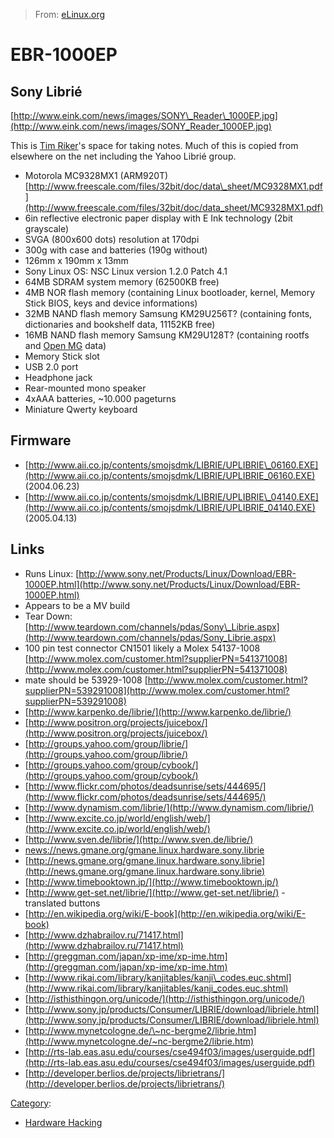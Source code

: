 > From: [eLinux.org](http://eLinux.org/EBR-1000EP "http://eLinux.org/EBR-1000EP")


# EBR-1000EP



## Sony Librié

[http://www.eink.com/news/images/SONY\_Reader\_1000EP.jpg](http://www.eink.com/news/images/SONY_Reader_1000EP.jpg)

This is [Tim Riker](http://eLinux.org/User:TimRiker "User:TimRiker")'s space for taking
notes. Much of this is copied from elsewhere on the net including the
Yahoo Librié group.

-   Motorola MC9328MX1 (ARM920T)
    [http://www.freescale.com/files/32bit/doc/data\_sheet/MC9328MX1.pdf](http://www.freescale.com/files/32bit/doc/data_sheet/MC9328MX1.pdf)
-   6in reflective electronic paper display with E Ink technology (2bit
    grayscale)
-   SVGA (800x600 dots) resolution at 170dpi
-   300g with case and batteries (190g without)
-   126mm x 190mm x 13mm
-   Sony Linux OS: NSC Linux version 1.2.0 Patch 4.1
-   64MB SDRAM system memory (62500KB free)
-   4MB NOR flash memory (containing Linux bootloader, kernel, Memory
    Stick BIOS, keys and device informations)
-   32MB NAND flash memory Samsung KM29U256T? (containing fonts,
    dictionaries and bookshelf data, 11152KB free)
-   16MB NAND flash memory Samsung KM29U128T? (containing rootfs and
    [Open
    MG](http://eLinux.org/index.php?title=Open_MG&action=edit&redlink=1 "Open MG (page does not exist)")
    data)
-   Memory Stick slot
-   USB 2.0 port
-   Headphone jack
-   Rear-mounted mono speaker
-   4xAAA batteries, \~10.000 pageturns
-   Miniature Qwerty keyboard

## Firmware

-   [http://www.aii.co.jp/contents/smojsdmk/LIBRIE/UPLIBRIE\_06160.EXE](http://www.aii.co.jp/contents/smojsdmk/LIBRIE/UPLIBRIE_06160.EXE)
    (2004.06.23)
-   [http://www.aii.co.jp/contents/smojsdmk/LIBRIE/UPLIBRIE\_04140.EXE](http://www.aii.co.jp/contents/smojsdmk/LIBRIE/UPLIBRIE_04140.EXE)
    (2005.04.13)

## Links

-   Runs Linux:
    [http://www.sony.net/Products/Linux/Download/EBR-1000EP.html](http://www.sony.net/Products/Linux/Download/EBR-1000EP.html)
-   Appears to be a MV build
-   Tear Down:
    [http://www.teardown.com/channels/pdas/Sony\_Librie.aspx](http://www.teardown.com/channels/pdas/Sony_Librie.aspx)
-   100 pin test connector CN1501 likely a Molex 54137-1008
    [http://www.molex.com/customer.html?supplierPN=541371008](http://www.molex.com/customer.html?supplierPN=541371008)
-   mate should be 53929-1008
    [http://www.molex.com/customer.html?supplierPN=539291008](http://www.molex.com/customer.html?supplierPN=539291008)
-   [http://www.karpenko.de/librie/](http://www.karpenko.de/librie/)
-   [http://www.positron.org/projects/juicebox/](http://www.positron.org/projects/juicebox/)
-   [http://groups.yahoo.com/group/librie/](http://groups.yahoo.com/group/librie/)
-   [http://groups.yahoo.com/group/cybook/](http://groups.yahoo.com/group/cybook/)
-   [http://www.flickr.com/photos/deadsunrise/sets/444695/](http://www.flickr.com/photos/deadsunrise/sets/444695/)
-   [http://www.dynamism.com/librie/](http://www.dynamism.com/librie/)
-   [http://www.excite.co.jp/world/english/web/](http://www.excite.co.jp/world/english/web/)
-   [http://www.sven.de/librie/](http://www.sven.de/librie/)
-   [news://news.gmane.org/gmane.linux.hardware.sony.librie](news://news.gmane.org/gmane.linux.hardware.sony.librie)
-   [http://news.gmane.org/gmane.linux.hardware.sony.librie](http://news.gmane.org/gmane.linux.hardware.sony.librie)
-   [http://www.timebooktown.jp/](http://www.timebooktown.jp/)
-   [http://www.get-set.net/librie/](http://www.get-set.net/librie/) -
    translated buttons
-   [http://en.wikipedia.org/wiki/E-book](http://en.wikipedia.org/wiki/E-book)
-   [http://www.dzhabrailov.ru/71417.html](http://www.dzhabrailov.ru/71417.html)
-   [http://greggman.com/japan/xp-ime/xp-ime.htm](http://greggman.com/japan/xp-ime/xp-ime.htm)
-   [http://www.rikai.com/library/kanjitables/kanji\_codes.euc.shtml](http://www.rikai.com/library/kanjitables/kanji_codes.euc.shtml)
-   [http://isthisthingon.org/unicode/](http://isthisthingon.org/unicode/)
-   [http://www.sony.jp/products/Consumer/LIBRIE/download/libriele.html](http://www.sony.jp/products/Consumer/LIBRIE/download/libriele.html)
-   [http://www.mynetcologne.de/\~nc-bergme2/librie.htm](http://www.mynetcologne.de/~nc-bergme2/librie.htm)
-   [http://rts-lab.eas.asu.edu/courses/cse494f03/images/userguide.pdf](http://rts-lab.eas.asu.edu/courses/cse494f03/images/userguide.pdf)
-   [http://developer.berlios.de/projects/librietrans/](http://developer.berlios.de/projects/librietrans/)


[Category](http://eLinux.org/Special:Categories "Special:Categories"):

-   [Hardware
    Hacking](http://eLinux.org/Category:Hardware_Hacking "Category:Hardware Hacking")

